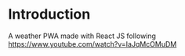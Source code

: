 # Introduction
A weather PWA made with React JS following https://www.youtube.com/watch?v=IaJqMcOMuDM
